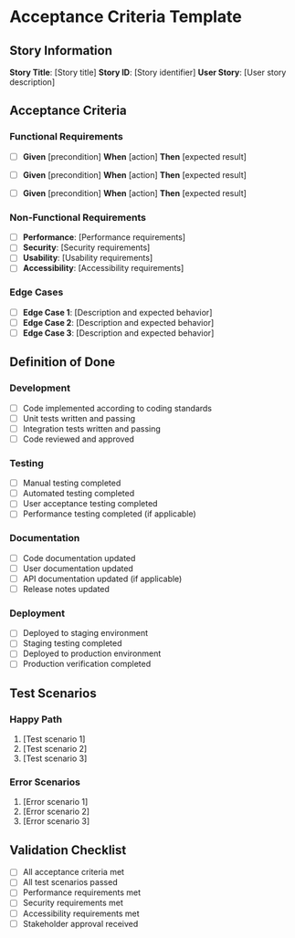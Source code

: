 # Acceptance Criteria Template

## Story Information
**Story Title**: [Story title]
**Story ID**: [Story identifier]
**User Story**: [User story description]

## Acceptance Criteria
### Functional Requirements
- [ ] **Given** [precondition]
  **When** [action]
  **Then** [expected result]

- [ ] **Given** [precondition]
  **When** [action]
  **Then** [expected result]

- [ ] **Given** [precondition]
  **When** [action]
  **Then** [expected result]

### Non-Functional Requirements
- [ ] **Performance**: [Performance requirements]
- [ ] **Security**: [Security requirements]
- [ ] **Usability**: [Usability requirements]
- [ ] **Accessibility**: [Accessibility requirements]

### Edge Cases
- [ ] **Edge Case 1**: [Description and expected behavior]
- [ ] **Edge Case 2**: [Description and expected behavior]
- [ ] **Edge Case 3**: [Description and expected behavior]

## Definition of Done
### Development
- [ ] Code implemented according to coding standards
- [ ] Unit tests written and passing
- [ ] Integration tests written and passing
- [ ] Code reviewed and approved

### Testing
- [ ] Manual testing completed
- [ ] Automated testing completed
- [ ] User acceptance testing completed
- [ ] Performance testing completed (if applicable)

### Documentation
- [ ] Code documentation updated
- [ ] User documentation updated
- [ ] API documentation updated (if applicable)
- [ ] Release notes updated

### Deployment
- [ ] Deployed to staging environment
- [ ] Staging testing completed
- [ ] Deployed to production environment
- [ ] Production verification completed

## Test Scenarios
### Happy Path
1. [Test scenario 1]
2. [Test scenario 2]
3. [Test scenario 3]

### Error Scenarios
1. [Error scenario 1]
2. [Error scenario 2]
3. [Error scenario 3]

## Validation Checklist
- [ ] All acceptance criteria met
- [ ] All test scenarios passed
- [ ] Performance requirements met
- [ ] Security requirements met
- [ ] Accessibility requirements met
- [ ] Stakeholder approval received 